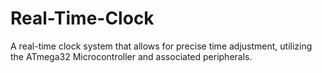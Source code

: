 # Real-Time-Clock
A real-time clock system that allows for precise time adjustment, utilizing the ATmega32 Microcontroller and associated peripherals.
